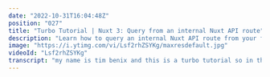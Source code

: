 ```yaml
---
date: "2022-10-31T16:04:48Z"
position: "027"
title: "Turbo Tutorial | Nuxt 3: Query from an internal Nuxt API route"
description: "Learn how to query an internal Nuxt API route from your front end using useFetch(). \n\nFind the code for this tutorial here: https://github.com/Turbo-Tutorials/nuxt3-query-from-api-route\nVisit https://turbo-tutorials.dev/tutorials/nuxt-3-how-to-query-from-a-nuxt-api-route/ for more info.\n\nBrowse more tutorials here: https://turbo-tutorials.dev"
image: "https://i.ytimg.com/vi/Lsf2rhZSYKg/maxresdefault.jpg"
videoId: "Lsf2rhZSYKg"
transcript: "my name is tim benix and this is a turbo tutorial so in this quick tutorial we will be looking at how you can create internal api routes in next three and show whatever data comes out of these on the screen and actually it's not that complicated because next three has a bunch of convenience methods built in and we'll be using these today so it won't be super advanced we'll just go over the basics and you'll see how easy it is so let's go into the laptop here i'll show you my vs code and my browser and all the things we need anyways we're in the browser here now and as you can see this is a very clean setup of a just new nox project there's not even anything in the config so in my app.view i am querying the api friends api route that i made by using use fetch and you can see there's an await here and it's in a script setup tag and because of this there's top level awaits so you don't have to do complicated things it just works like this and then we bind the data that comes from that to the friends property and then we show that on the browser so let's go there and basically this is what it shows and if you don't know friends just yet you're probably a bunch younger than me so go to netflix and watch it you'll love it anyways so how i've done this you can actually make a server folder then an api folder and put friends inside and so now it will if you query api friends whatever is returned here will be whatever comes out of that endpoint in json which is super easy and super convenient and so right now these are just two lines of a friends episode that's quite iconic and so i'm literally returning something here what you can also do is an api call with fetch or something else to a third-party script or a third-party data source and then return that here that just works for me now i just type this in because why not keep it simple right and so this is the simplest way you can do that there are other options here you have something called use lazy fetch or use async data there's a whole bunch of things extra that you could use but that's not for this tutorial if you want to know more about how you can do more advanced things here there will be other adorable tutorials that dive deeper anyways that's it thank you very much for watching and i'll see you in the next tutorial cheers [Music]"
---
```


